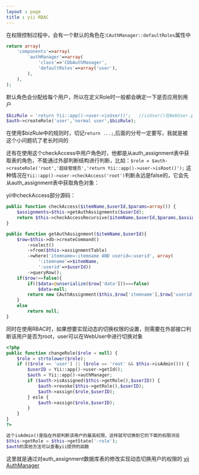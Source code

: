 ```yaml
---
layout : page
title : yii RBAC
---
```


在权限控制过程中，会有一个默认的角色在:`CAuthManager::defaultRoles`属性中

```php
return array(
	'components'=>array(
		'authManager'=>array(
			'class'=>'CDbAuthManager',
			'defaultRoles'=>array('user'),
		),
	),
);
```

默认角色会分配给每个用户，所以在定义Role时一般都会确定一下是否应用到用户

```php
$bizRule = 'return Yii::app()->user->isUser()';   //isUser()在WebUser.php中定义
$auth->createRole('user','normal user',$bizRule);
```

在使用$bizRule中的规则时，切记`return ...;`,后面的分号一定要写，我就是被这个小问题坑了老长时间的

还有在使用这个checkAccess中用户角色时，他都是从auth_assignment表中获取表的角色，不能通过外部判断结构进行判断，比如：`$role = $auth->createRole('root','超级管理员','return Yii::app()->user->isRoot()');` 这种情况在`Yii::app()->user->checkAccess('root')`判断永远是false的，它会先从auth_assignment表中获取角色对象：

yii中checkAccess部分源码：

```php
public function checkAccess($itemName,$userId,$params=array()) {
	$assignments=$this->getAuthAssignments($userId);
	return $this->checkAccessRecursive($itemName,$userId,$params,$assignments);
}

public function getAuthAssignment($itemName,$userId){
	$row=$this->db->createCommand()
		->select()
		->from($this->assignmentTable)
		->where('itemname=:itemname AND userid=:userid', array(
			':itemname'=>$itemName,
			':userid'=>$userId))
		->queryRow();
	if($row!==false){
		if(($data=@unserialize($row['data']))===false)
			$data=null;
		return new CAuthAssignment($this,$row['itemname'],$row['userid'],$row['bizrule'],$data);
	}
	else
		return null;
}
```

同时在使用RBAC时，如果想要实现动态的切换权限的设置，则需要在外部接口判断该用户是否为root，user可以在WebUser中进行切换对象

```php
<?php
public function changeRole($role = null) {
	$role = strtolower($role);
	if (($role == 'user') || ($role == 'root' && $this->isAdmin())) {           /
		$userID = Yii::app()->user->getId();
		$auth = Yii::app()->authManager;
		if ($auth->isAssigned($this->getRole(),$userID)) {
			$auth->revoke($this->getRole(),$userID);
			$auth->assign($role,$userID);	
		} esle {
			$auth->assign($role,$userID);
		}
	}
}
?>

这个isAdmin()是指在外部判断该用户的最高权限，这样就可切换到它的下面的权限浏览
$this->getRole = $this->getState('-role');
$auth的其他方法可以查看yii提供的函数
```
这里就是通过对auth_assignment数据库表的修改实现动态切换用户的权限的  [yii AuthManager](https://github.com/yiisoft/yii/tree/1.1.16/framework/web/auth)